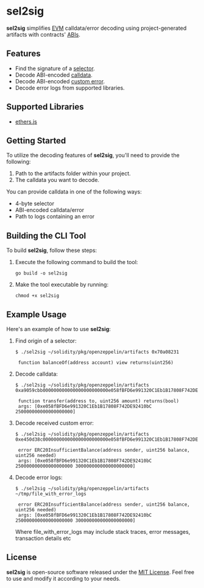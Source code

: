 # sel2sig

**sel2sig** simplifies [EVM](https://ethereum.org/en/developers/docs/evm/) calldata/error decoding using project-generated artifacts with contracts' [ABIs](https://docs.soliditylang.org/en/latest/abi-spec.html).

## Features

- Find the signature of a [selector](https://docs.soliditylang.org/en/latest/abi-spec.html#function-selector).
- Decode ABI-encoded [calldata](https://docs.soliditylang.org/en/latest/abi-spec.html#argument-encoding).
- Decode ABI-encoded [custom error](https://docs.soliditylang.org/en/latest/abi-spec.html#errors).
- Decode error logs from supported libraries.

## Supported Libraries

- [ethers.js](https://docs.ethers.org/v5/)

## Getting Started

To utilize the decoding features of **sel2sig**, you'll need to provide the following:

1. Path to the artifacts folder within your project.
2. The calldata you want to decode.

You can provide calldata in one of the following ways:

- 4-byte selector
- ABI-encoded calldata/error
- Path to logs containing an error

## Building the CLI Tool

To build **sel2sig**, follow these steps:

1. Execute the following command to build the tool:

   ```
   go build -o sel2sig
   ```

2. Make the tool executable by running:

   ```
   chmod +x sel2sig
   ```

## Example Usage

Here's an example of how to use **sel2sig**:

1. Find origin of a selector:

   ```
   $ ./sel2sig ~/solidity/pkg/openzeppelin/artifacts 0x70a08231
   
    function balanceOf(address account) view returns(uint256)
   ```

2. Decode calldata:

   ```
   $ ./sel2sig ~/solidity/pkg/openzeppelin/artifacts 0xa9059cbb000000000000000000000000e058fBFD6e991320C1Eb1B17808F742DE92410bC00000000000000000000000000000000000000000000000d8d726b7177a80000

    function transfer(address to, uint256 amount) returns(bool)
    args: [0xe058fBFD6e991320C1Eb1B17808F742DE92410bC 250000000000000000000]
   ```
3. Decode received custom error:

   ```
   $ ./sel2sig ~/solidity/pkg/openzeppelin/artifacts 0xe450d38c000000000000000000000000e058fBFD6e991320C1Eb1B17808F742DE92410bC00000000000000000000000000000000000000000000000d8d726b7177a8000000000000000000000000000000000000000000000000001043561a8829300000

    error ERC20InsufficientBalance(address sender, uint256 balance, uint256 needed)
    args: [0xe058fBFD6e991320C1Eb1B17808F742DE92410bC 250000000000000000000 300000000000000000000]
   ```
4. Decode error logs:

   ```
   $ ./sel2sig ~/solidity/pkg/openzeppelin/artifacts ~/tmp/file_with_error_logs

    error ERC20InsufficientBalance(address sender, uint256 balance, uint256 needed)
    args: [0xe058fBFD6e991320C1Eb1B17808F742DE92410bC 250000000000000000000 300000000000000000000]
   ```
   Where file_with_error_logs may include stack traces, error messages, transaction details etc

## License

**sel2sig** is open-source software released under the [MIT License](LICENSE). Feel free to use and modify it according to your needs.

